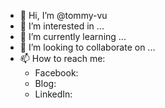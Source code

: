 - 👋 Hi, I’m @tommy-vu
- 👀 I’m interested in ...
- 🌱 I’m currently learning ...
- 💞️ I’m looking to collaborate on ...
- 📫 How to reach me:
  - Facebook: 
  - Blog:
  - LinkedIn:  

<!---
tommy-vu/tommy-vu is a ✨ special ✨ repository because its `README.md` (this file) appears on your GitHub profile.
You can click the Preview link to take a look at your changes.
--->
